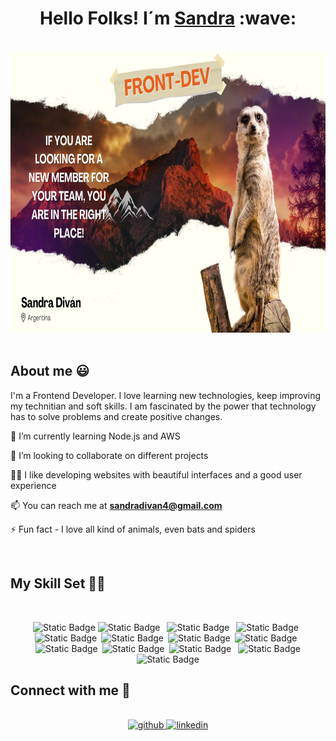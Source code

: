 
<h1 align="center">Hello Folks! I´m <a href="https://www.linkedin.com/in/sandradivan">Sandra</a> :wave: </h1>
<br>
<div align="center" border-inline="1px solid black">
<img src="https://github.com/sandra0411/sandra0411/blob/main/coverImage.png" width=100% height="450" >
  
</div>
<br>
 
## About me :smiley: 

 <p align="left">
 
 I'm a Frontend Developer.
 I love learning new technologies, keep improving my technitian and soft skills.
 I am fascinated by the power that technology has to solve problems and create positive changes.
 
</p>


🌱 I’m currently learning Node.js and AWS

👯 I’m looking to collaborate on different projects

👨‍💻  I like developing websites with beautiful interfaces and a good user experience

📫 You can reach me at <strong>sandradivan4@gmail.com</strong>

⚡ Fun fact  - I  love all kind of animals, even bats and spiders

<br>

## My Skill Set 👩‍💻
<br>
<div align="center">
  
![Static Badge](https://img.shields.io/badge/HTML5-%23536DFE?style=plastic&logo=html5&logoColor=white&labelColor=%2341454A)
![Static Badge](https://img.shields.io/badge/CSS3-%23536DFE?style=plastic&logo=css3&logoColor=white&labelColor=%2341454A)&ensp;
![Static Badge](https://img.shields.io/badge/Javascript-%23536DFE?style=plastic&logo=javascript&logoColor=white&labelColor=%2341454A)&ensp;
![Static Badge](https://img.shields.io/badge/Typescript-%23536DFE?style=plastic&logo=typescript&logoColor=white&labelColor=%2341454A)&ensp;![Static Badge](https://img.shields.io/badge/React-%23536DFE?style=plastic&logo=react&logoColor=white&labelColor=%2341454A)&ensp;![Static Badge](https://img.shields.io/badge/Next.js-%23536DFE?style=plastic&logo=nextdotjs&logoColor=white&labelColor=%2341454A)&ensp;![Static Badge](https://img.shields.io/badge/NextUI-%23536DFE?style=plastic&logo=nextui&logoColor=white&labelColor=%2341454A)&ensp;![Static Badge](https://img.shields.io/badge/MaterialUI-%23536DFE?style=plastic&logo=mui&logoColor=white&labelColor=%2341454A)&ensp;![Static Badge](https://img.shields.io/badge/MySQL-%23536DFE?style=plastic&logo=mysql&logoColor=white&labelColor=%2341454A)&ensp;![Static Badge](https://img.shields.io/badge/JAVA-%23536DFE?style=plastic)&ensp;![Static Badge](https://img.shields.io/badge/Git-%23536DFE?style=flat&logo=git&logoColor=white&labelColor=%2341454A)&ensp;
![Static Badge](https://img.shields.io/badge/VSCode-%23536DFE?style=flat&logo=visualstudiocode&logoColor=white&labelColor=%2341454A)
![Static Badge](https://img.shields.io/badge/Docker-%23536DFE?style=flat&logo=docker&logoColor=white&labelColor=%2341454A)
</div>


## Connect with me 🚀
<br/>
<div align="center">
<a href="https://github.com/sandra0411" target="_blank">
<img src=https://img.shields.io/badge/Github-%23536DFE?style=for-the-badge&logo=github&logoColor=white&labelColor=%2341454A alt=github style="margin-bottom: 5px;" />
</a>
<a href="https://www.linkedin.com/in/sandradivan" target="_blank">
<img src=https://img.shields.io/badge/Linkedin-%23536DFE?style=for-the-badge&logo=linkedin&logoColor=white&labelColor=%2341454A alt=linkedin style="margin-bottom: 5px;" />
</a>
</div>  
<br/>




